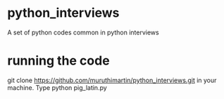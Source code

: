 # python_interviews
A set of python codes common in python interviews
# running the code
git clone  https://github.com/muruthimartin/python_interviews.git in your machine. 
Type python pig_latin.py
